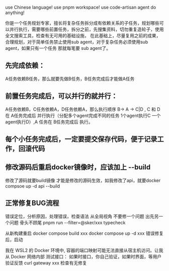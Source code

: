 use Chinese language!
use pnpm workspace!
use code-artisan agent do anything! 

你是一个任务规划专家，擅长将复杂任务拆分成有依赖关系的子任务，规划哪些可以并行执行，需要哪些前置任务，拆分之前，先搜集资料，切勿重复造轮子，使用全文搜索工具，检查有无可用的基础设施，
在此基础上，尽量复用之前的成果，合理规划，对于简单任务禁止使用sub agent，对于复杂任务必须使用sub agent，如果只有一个任务 那就每笔要 sub agent了。

## 先完成依赖：

A任务依赖B任务，那么就要先做B任务，B任务完成后才能做A任务

## 前置任务完成后，可以并行的就并行：

A任务依赖B，C任务依赖A，D任务依赖A，那么执行顺序 B-> A -> C|D , C 和 D 在 A任务完成后 并行执行（分配多个agent完成不同的任务 1个agent执行C 一个agent执行D）,A 任务在 B任务完成后 执行。

## 每个小任务完成后，一定要提交保存代码，便于记录工作，回滚代码

## 修改源码后重启docker镜像时，应该加上 --build

修改了源码就要build镜像 才能是修改的源码生效，如我修改了api，就要docker compsoe up -d api --build

## 正常修复BUG流程
错误定位，分析原因，处理错误，检查语法
从全局视角 不要修一个问题 出先另一个问题 骨头不顾尾
pnpm run --filter=@sker/xxx typecheck

从新构建重启
docker compose build xxx
docker compose up -d xxx 错误修复后，启动

我在 WSL2 的 Docker 环境中, 容器的端口映射可能无法直接从宿主机访问。让我从 Docker 网络内部 测试接口：
如果时接口，你自己验证，如果时界面，等用户验证反馈
curl gateway xxx 检查有无修复